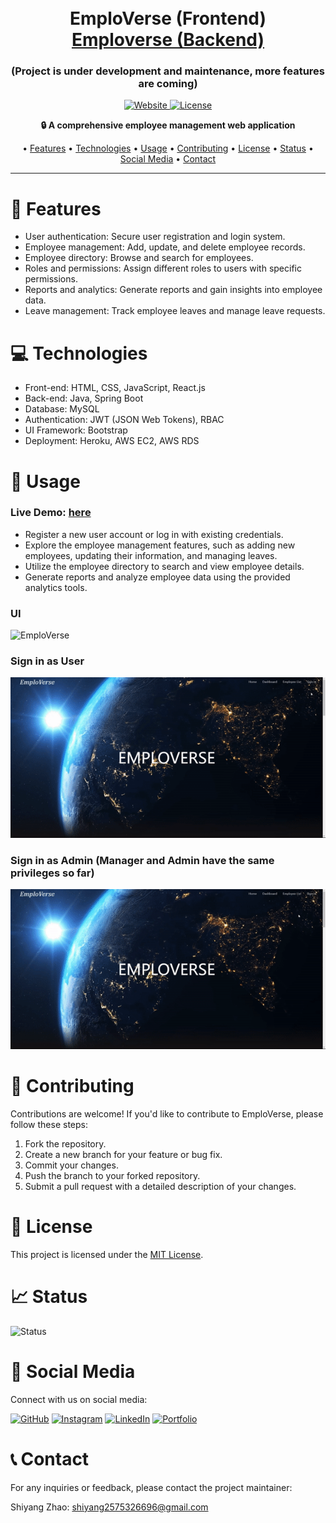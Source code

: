 <h1 align="center">
  <br>
  EmploVerse (Frontend)
  <br>
  <a href="https://github.com/Shiyang-Zhao/EmploVerse-Backend"> Emploverse (Backend) </a>
  <br>
</h1>
 <h3 align="center">(Project is under development and maintenance, more features are coming)</h3>

<p align="center">
  <a href="http://emploverse-frontend.herokuapp.com/">
    <img src="https://img.shields.io/badge/Visit-Website-blue" alt="Website">
  </a>
  <a href="https://github.com/Shiyang-Zhao/EmploVerse-Frontend/blob/main/LICENSE">
    <img src="https://img.shields.io/badge/License-MIT-green" alt="License">
  </a>
</p>

<p align="center">
  <strong>🔒 A comprehensive employee management web application</strong>
</p>

<p align="center">
  • <a href="#-Features">Features</a>
  • <a href="#-Technologies">Technologies</a> 
  • <a href="#-Usage">Usage</a>
  • <a href="#-Contributing">Contributing</a>
  • <a href="#-License">License</a>
  • <a href="#-Status">Status</a>
  • <a href="#-Social-Media">Social Media</a>
  • <a href="#-Contact">Contact</a>
</p>

---

# 🚀 Features

- User authentication: Secure user registration and login system.
- Employee management: Add, update, and delete employee records.
- Employee directory: Browse and search for employees.
- Roles and permissions: Assign different roles to users with specific permissions.
- Reports and analytics: Generate reports and gain insights into employee data.
- Leave management: Track employee leaves and manage leave requests.

# 💻 Technologies

- Front-end: HTML, CSS, JavaScript, React.js
- Back-end: Java, Spring Boot
- Database: MySQL
- Authentication: JWT (JSON Web Tokens), RBAC
- UI Framework: Bootstrap
- Deployment: Heroku, AWS EC2, AWS RDS

# 📝 Usage

### Live Demo: <a href="http://emploverse-frontend.herokuapp.com/">here</a>
- Register a new user account or log in with existing credentials.
- Explore the employee management features, such as adding new employees, updating their information, and managing leaves.
- Utilize the employee directory to search and view employee details.
- Generate reports and analyze employee data using the provided analytics tools.

### UI

<img src="https://github.com/Shiyang-Zhao/Shiyang-Zhao/blob/main/static/EmploVerse1.gif" alt="EmploVerse">

### Sign in as User

<img src="https://github.com/Shiyang-Zhao/Shiyang-Zhao/blob/main/static/EmploVerse2.gif" alt="EmploVerse">

### Sign in as Admin (Manager and Admin have the same privileges so far)

<img src="https://github.com/Shiyang-Zhao/Shiyang-Zhao/blob/main/static/EmploVerse3.gif" alt="EmploVerse">

# 🤝 Contributing

Contributions are welcome! If you'd like to contribute to EmploVerse, please follow these steps:

1. Fork the repository.
2. Create a new branch for your feature or bug fix.
3. Commit your changes.
4. Push the branch to your forked repository.
5. Submit a pull request with a detailed description of your changes.

# 📄 License

This project is licensed under the [MIT License](https://github.com/Shiyang-Zhao/EmploVerse-Frontend/blob/main/LICENSE).

# 📈 Status

![Status](https://img.shields.io/badge/Status-In%20Progress-orange)

# 📱 Social Media

Connect with us on social media:

<a>[![GitHub](https://img.shields.io/github/followers/Shiyang-Zhao?label=Follow%20%40Shiyang-Zhao&style=social)](https://github.com/Shiyang-Zhao)
<a>[![Instagram](https://img.shields.io/badge/Connect%20with%20me%20on-Instagram-orange)](https://www.instagram.com/shawn_zhao0/)
<a>[![LinkedIn](https://img.shields.io/badge/Connect%20with%20me%20on-LinkedIn-blue)](https://www.linkedin.com/in/shiyang-zhao-0a3a411a0/)
<a>[![Portfolio](https://img.shields.io/badge/Check%20out%20my-Portfolio-yellow)](https://shiyang-zhao.github.io/)

# 📞 Contact

For any inquiries or feedback, please contact the project maintainer:

Shiyang Zhao: [shiyang2575326696@gmail.com](shiyang2575326696@gmail.com)
